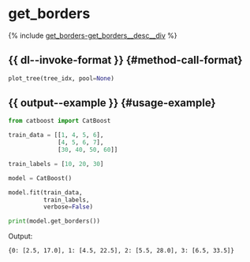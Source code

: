 # get_borders

{% include [get_borders-get_borders__desc__div](../_includes/work_src/reusage-python/get_borders__desc__div.md) %}


## {{ dl--invoke-format }} {#method-call-format}

```python
plot_tree(tree_idx, pool=None)
```

## {{ output--example }} {#usage-example}

```python
from catboost import CatBoost

train_data = [[1, 4, 5, 6],
              [4, 5, 6, 7],
              [30, 40, 50, 60]]

train_labels = [10, 20, 30]

model = CatBoost()

model.fit(train_data,
          train_labels,
          verbose=False)

print(model.get_borders())

```

Output:
```
{0: [2.5, 17.0], 1: [4.5, 22.5], 2: [5.5, 28.0], 3: [6.5, 33.5]}
```


